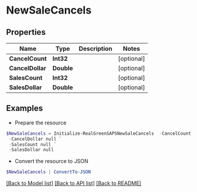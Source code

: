 # NewSaleCancels
## Properties

Name | Type | Description | Notes
------------ | ------------- | ------------- | -------------
**CancelCount** | **Int32** |  | [optional] 
**CancelDollar** | **Double** |  | [optional] 
**SalesCount** | **Int32** |  | [optional] 
**SalesDollar** | **Double** |  | [optional] 

## Examples

- Prepare the resource
```powershell
$NewSaleCancels = Initialize-RealGreenSAPSNewSaleCancels  -CancelCount null `
 -CancelDollar null `
 -SalesCount null `
 -SalesDollar null
```

- Convert the resource to JSON
```powershell
$NewSaleCancels | ConvertTo-JSON
```

[[Back to Model list]](../README.md#documentation-for-models) [[Back to API list]](../README.md#documentation-for-api-endpoints) [[Back to README]](../README.md)

